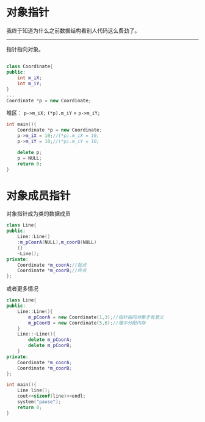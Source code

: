 # 对象指针
我终于知道为什么之前数据结构看别人代码这么费劲了。

---
指针指向对象。
## 
```C++
class Coordinate{
public:
    int m_iX;
    int m_iY;
}
...
Coordinate *p = new Coordinate;
```
堆区：
```p->m_iX;```
```(*p).m_iY``` = ```p->m_iY;```

```C++
int main(){
    Coordinate *p = new Coordinate;
    p->m_iX = 10;//(*p).m_iX = 10;
    p->m_iY = 10;//(*p).m_iY = 10;

    delete p;
    p = NULL;
    return 0;
}
```

# 对象成员指针
对象指针成为类的数据成员

```C++
class Line{
public:
    Line::Line()
    :m_pCoorA(NULL),m_coorB(NULL)
    {}
    ~Line();
private:
    Coordinate *m_coorA;//起点
    Coordinate *m_coorB;//终点
};
```
或者更多情况
```C++
class Line{
public:
    Line::Line(){
        m_pCoorA = new Coordinate(1,3);//指针指向对象才有意义
        m_pCoorB = new Coordinate(5,6);//堆中分配内存
    }
    Line::~Line(){
        delete m_pCoorA;
        delete m_pCoorB;
    }
private:
    Coordinate *m_coorA;
    Coordinate *m_coorB;
};
```

```C++
int main(){
    Line line();
    cout<<sizeof(line)<<endl;
    system("pause");
    return 0;
}
```